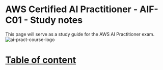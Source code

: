 # AWS Certified AI Practitioner - AIF-C01 - Study notes
This page will serve as a study guide for the AWS AI Practitioner exam.
![ai-pract-course-logo](https://github.com/user-attachments/assets/599b3e9c-dde3-4a54-9c66-cf1e5a000957)
# [Table of content]([https://github.com/karnage-keo/aws-ai-practitioner-study-notes/wiki/Table-of-content-%E2%80%90-Pop-out](https://github.com/karnage-keo/aws-ai-practitioner-study-notes/wiki/AI-Practitioner-%E2%80%90-Table-of-content#table-of-content))

